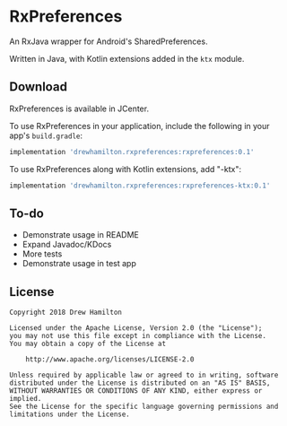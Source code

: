 # RxPreferences
An RxJava wrapper for Android's SharedPreferences.

Written in Java, with Kotlin extensions added in the `ktx` module.

## Download
RxPreferences is available in JCenter.

To use RxPreferences in your application, include the following in your app's `build.gradle`:
```groovy
implementation 'drewhamilton.rxpreferences:rxpreferences:0.1'
```

To use RxPreferences along with Kotlin extensions, add "-ktx":
```groovy
implementation 'drewhamilton.rxpreferences:rxpreferences-ktx:0.1'
```

## To-do
* Demonstrate usage in README
* Expand Javadoc/KDocs
* More tests
* Demonstrate usage in test app

## License
```
Copyright 2018 Drew Hamilton

Licensed under the Apache License, Version 2.0 (the "License");
you may not use this file except in compliance with the License.
You may obtain a copy of the License at

    http://www.apache.org/licenses/LICENSE-2.0

Unless required by applicable law or agreed to in writing, software
distributed under the License is distributed on an "AS IS" BASIS,
WITHOUT WARRANTIES OR CONDITIONS OF ANY KIND, either express or implied.
See the License for the specific language governing permissions and
limitations under the License.
```
